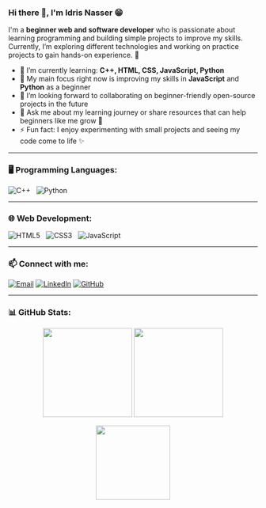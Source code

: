 ### Hi there 👋, I'm Idris Nasser 😁

I'm a **beginner web and software developer** who is passionate about learning programming and building simple projects to improve my skills.  
Currently, I’m exploring different technologies and working on practice projects to gain hands-on experience. 🚀  

- 🌱 I’m currently learning: **C++, HTML, CSS, JavaScript, Python**  
- 🔭 My main focus right now is improving my skills in **JavaScript** and **Python** as a beginner  
- 👯 I’m looking forward to collaborating on beginner-friendly open-source projects in the future  
- 💬 Ask me about my learning journey or share resources that can help beginners like me grow 🙌  
- ⚡ Fun fact: I enjoy experimenting with small projects and seeing my code come to life ✨  

---

### 🖥️ Programming Languages:

![C++](https://img.shields.io/badge/-C++-black?logo=c%2b%2b&style=social)&nbsp;&nbsp;
![Python](https://img.shields.io/badge/-Python-black?logo=python&style=social)&nbsp;&nbsp;

---

### 🌐 Web Development:

![HTML5](https://img.shields.io/badge/-HTML5-black?logo=html5&style=social)&nbsp;&nbsp;
![CSS3](https://img.shields.io/badge/-CSS3-black?logo=css3&style=social)&nbsp;&nbsp;
![JavaScript](https://img.shields.io/badge/-JavaScript-black?logo=javascript&style=social)&nbsp;&nbsp;

---

### 📫 Connect with me:

[![Email](https://img.shields.io/badge/Email-D14836?style=for-the-badge&logo=gmail&logoColor=white)](mailto:your-email@example.com)
[![LinkedIn](https://img.shields.io/badge/LinkedIn-0A66C2?style=for-the-badge&logo=linkedin&logoColor=white)](https://www.linkedin.com/in/your-linkedin/)
[![GitHub](https://img.shields.io/badge/GitHub-181717?style=for-the-badge&logo=github&logoColor=white)](https://github.com/Idris-Nasser)

---

### 📊 GitHub Stats:

<p align="center">
  <img src="https://github-readme-stats.vercel.app/api?username=Idris-Nasser&show_icons=true&count_private=true&hide_border=true&theme=tokyonight" height="180"/>
  <img src="https://github-readme-streak-stats.herokuapp.com/?user=Idris-Nasser&hide_border=true&theme=tokyonight" height="180"/>
</p>

<p align="center">
  <img src="https://github-readme-stats.vercel.app/api/top-langs/?username=Idris-Nasser&layout=compact&hide_border=true&theme=tokyonight" height="150"/>
</p>

